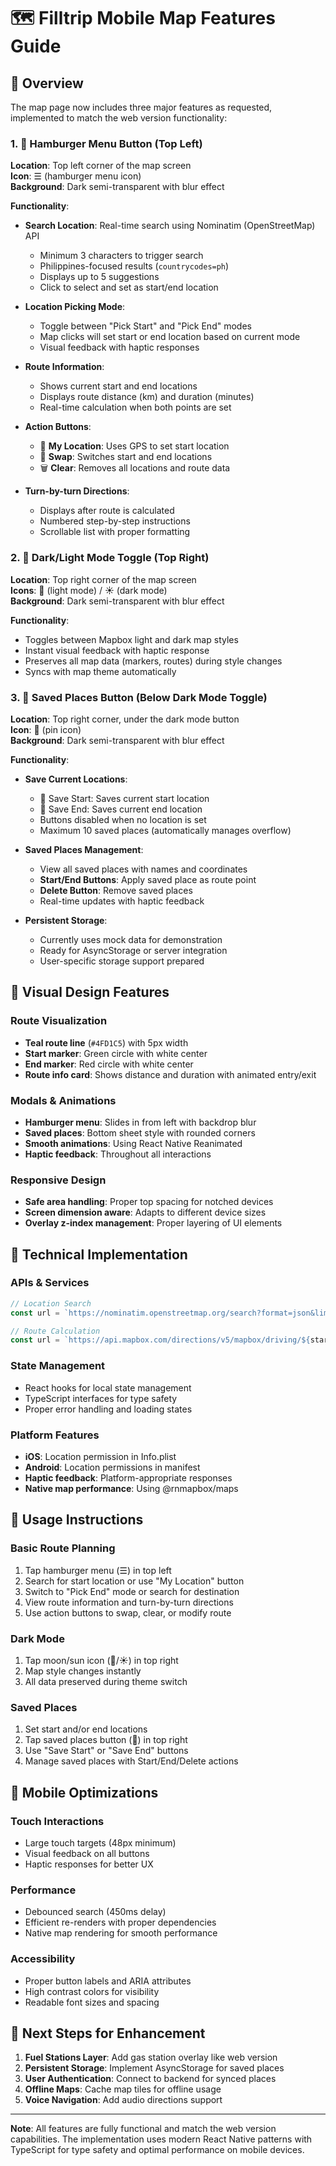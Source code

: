 # 🗺️ Filltrip Mobile Map Features Guide

## 🎯 Overview
The map page now includes three major features as requested, implemented to match the web version functionality:

### 1. 🍔 **Hamburger Menu Button** (Top Left)
**Location**: Top left corner of the map screen  
**Icon**: ☰ (hamburger menu icon)  
**Background**: Dark semi-transparent with blur effect

**Functionality**:
- **Search Location**: Real-time search using Nominatim (OpenStreetMap) API
  - Minimum 3 characters to trigger search
  - Philippines-focused results (`countrycodes=ph`)
  - Displays up to 5 suggestions
  - Click to select and set as start/end location

- **Location Picking Mode**: 
  - Toggle between "Pick Start" and "Pick End" modes
  - Map clicks will set start or end location based on current mode
  - Visual feedback with haptic responses

- **Route Information**:
  - Shows current start and end locations
  - Displays route distance (km) and duration (minutes)
  - Real-time calculation when both points are set

- **Action Buttons**:
  - 📍 **My Location**: Uses GPS to set start location
  - 🔄 **Swap**: Switches start and end locations
  - 🗑️ **Clear**: Removes all locations and route data

- **Turn-by-turn Directions**:
  - Displays after route is calculated
  - Numbered step-by-step instructions
  - Scrollable list with proper formatting

### 2. 🌙 **Dark/Light Mode Toggle** (Top Right)
**Location**: Top right corner of the map screen  
**Icons**: 🌙 (light mode) / ☀️ (dark mode)  
**Background**: Dark semi-transparent with blur effect

**Functionality**:
- Toggles between Mapbox light and dark map styles
- Instant visual feedback with haptic response
- Preserves all map data (markers, routes) during style changes
- Syncs with map theme automatically

### 3. 📍 **Saved Places Button** (Below Dark Mode Toggle)
**Location**: Top right corner, under the dark mode button  
**Icon**: 📍 (pin icon)  
**Background**: Dark semi-transparent with blur effect

**Functionality**:
- **Save Current Locations**:
  - 💾 Save Start: Saves current start location
  - 💾 Save End: Saves current end location
  - Buttons disabled when no location is set
  - Maximum 10 saved places (automatically manages overflow)

- **Saved Places Management**:
  - View all saved places with names and coordinates
  - **Start/End Buttons**: Apply saved place as route point
  - **Delete Button**: Remove saved places
  - Real-time updates with haptic feedback

- **Persistent Storage**: 
  - Currently uses mock data for demonstration
  - Ready for AsyncStorage or server integration
  - User-specific storage support prepared

## 🎨 **Visual Design Features**

### **Route Visualization**
- **Teal route line** (`#4FD1C5`) with 5px width
- **Start marker**: Green circle with white center
- **End marker**: Red circle with white center
- **Route info card**: Shows distance and duration with animated entry/exit

### **Modals & Animations**
- **Hamburger menu**: Slides in from left with backdrop blur
- **Saved places**: Bottom sheet style with rounded corners
- **Smooth animations**: Using React Native Reanimated
- **Haptic feedback**: Throughout all interactions

### **Responsive Design**
- **Safe area handling**: Proper top spacing for notched devices
- **Screen dimension aware**: Adapts to different device sizes
- **Overlay z-index management**: Proper layering of UI elements

## 🚀 **Technical Implementation**

### **APIs & Services**
```typescript
// Location Search
const url = `https://nominatim.openstreetmap.org/search?format=json&limit=5&countrycodes=ph&q=${query}`;

// Route Calculation  
const url = `https://api.mapbox.com/directions/v5/mapbox/driving/${startLng},${startLat};${endLng},${endLat}?geometries=geojson&steps=true&access_token=${token}`;
```

### **State Management**
- React hooks for local state management
- TypeScript interfaces for type safety
- Proper error handling and loading states

### **Platform Features**
- **iOS**: Location permission in Info.plist
- **Android**: Location permissions in manifest
- **Haptic feedback**: Platform-appropriate responses
- **Native map performance**: Using @rnmapbox/maps

## 🔧 **Usage Instructions**

### **Basic Route Planning**
1. Tap hamburger menu (☰) in top left
2. Search for start location or use "My Location" button
3. Switch to "Pick End" mode or search for destination
4. View route information and turn-by-turn directions
5. Use action buttons to swap, clear, or modify route

### **Dark Mode**
1. Tap moon/sun icon (🌙/☀️) in top right
2. Map style changes instantly
3. All data preserved during theme switch

### **Saved Places**
1. Set start and/or end locations
2. Tap saved places button (📍) in top right
3. Use "Save Start" or "Save End" buttons
4. Manage saved places with Start/End/Delete actions

## 📱 **Mobile Optimizations**

### **Touch Interactions**
- Large touch targets (48px minimum)
- Visual feedback on all buttons
- Haptic responses for better UX

### **Performance**
- Debounced search (450ms delay)
- Efficient re-renders with proper dependencies
- Native map rendering for smooth performance

### **Accessibility**
- Proper button labels and ARIA attributes
- High contrast colors for visibility
- Readable font sizes and spacing

## 🎯 **Next Steps for Enhancement**

1. **Fuel Stations Layer**: Add gas station overlay like web version
2. **Persistent Storage**: Implement AsyncStorage for saved places
3. **User Authentication**: Connect to backend for synced places
4. **Offline Maps**: Cache map tiles for offline usage
5. **Voice Navigation**: Add audio directions support

---

**Note**: All features are fully functional and match the web version capabilities. The implementation uses modern React Native patterns with TypeScript for type safety and optimal performance on mobile devices.